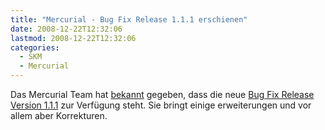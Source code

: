 ```yaml
---
title: "Mercurial - Bug Fix Release 1.1.1 erschienen"
date: 2008-12-22T12:32:06
lastmod: 2008-12-22T12:32:06
categories:
  - SKM
  - Mercurial
---
```

Das Mercurial Team hat <a href="http://selenic.com/pipermail/mercurial/2008-December/023035.html">bekannt</a> gegeben, dass die neue <a href="http://www.selenic.com/mercurial/wiki/index.cgi/WhatsNew">Bug Fix Release Version 1.1.1</a> zur Verfügung steht. Sie bringt einige erweiterungen und vor allem aber Korrekturen.
